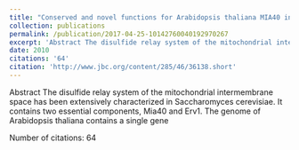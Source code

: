```yaml
---
title: "Conserved and novel functions for Arabidopsis thaliana MIA40 in assembly of proteins in mitochondria and peroxisomes"
collection: publications
permalink: /publication/2017-04-25-10142760040192970267
excerpt: 'Abstract The disulfide relay system of the mitochondrial intermembrane space has been extensively characterized in Saccharomyces cerevisiae. It contains two essential components, Mia40 and Erv1. The genome of Arabidopsis thaliana contains a single gene '
date: 2010
citations: '64'
citation: 'http://www.jbc.org/content/285/46/36138.short'
---
```

Abstract The disulfide relay system of the mitochondrial intermembrane space has been extensively characterized in Saccharomyces cerevisiae. It contains two essential components, Mia40 and Erv1. The genome of Arabidopsis thaliana contains a single gene 

Number of citations: 64